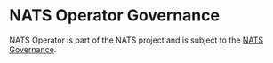 # NATS Operator Governance

NATS Operator is part of the NATS project and is subject to the [NATS Governance](https://github.com/nats-io/nats-general/blob/master/GOVERNANCE.md).
